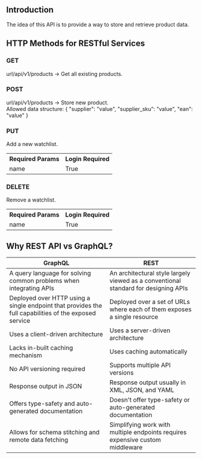 ## Introduction
The idea of this API is to provide a way to store and retrieve product data.

## HTTP Methods for RESTful Services

### GET
url/api/v1/products -> Get all existing products.

### POST
<p> url/api/v1/products -> Store new product. <br>
Allowed data structure:
{
    "supplier": "value",
    "supplier_sku": "value",
    "ean": "value"
}
</p>

### PUT
Add a new watchlist.
<table><tr><th>Required Params</th><th>Login Required</th></tr><td>name</td><td>True</td></table>

### DELETE
Remove a watchlist.
<table><tr><th>Required Params</th><th>Login Required</th></tr><td>name</td><td>True</td></table>

 

## Why REST API vs GraphQL?
<table><thead><tr><th>GraphQL</th><th>REST</th></tr></thead><tbody><tr><td>A query language for solving common problems when integrating APIs</td><td>An architectural style largely viewed as a conventional standard for designing APIs</td></tr><tr><td>Deployed over HTTP using a single endpoint that provides the full capabilities of the exposed service</td><td>Deployed over a set of URLs where each of them exposes a single resource</td></tr><tr><td>Uses a client-driven architecture</td><td>Uses a server-driven architecture</td></tr><tr><td>Lacks in-built caching mechanism</td><td>Uses caching automatically</td></tr><tr><td>No API versioning required</td><td>Supports multiple API versions</td></tr><tr><td>Response output in JSON</td><td>Response output usually in XML, JSON, and YAML</td></tr><tr><td>Offers type-safety and auto-generated documentation</td><td>Doesn't offer type-safety or auto-generated documentation</td></tr><tr><td>Allows for schema stitching and remote data fetching</td><td>Simplifying work with multiple endpoints requires expensive custom middleware</td></tr></tbody></table>
